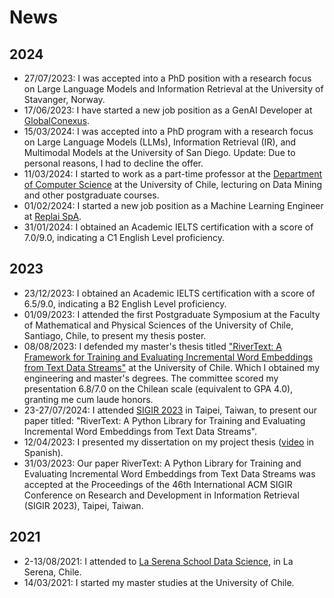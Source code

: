 # News

## 2024

- 27/07/2023: I was accepted into a PhD position with a research focus on Large Language Models and Information Retrieval at the University of Stavanger, Norway.
- 17/06/2023: I have started a new job position as a GenAI Developer at [GlobalConexus](https://globalconexus.com/).
- 15/03/2024: I was accepted into a PhD program with a research focus on Large Language Models (LLMs), Information Retrieval (IR), and Multimodal Models at the University of San Diego. Update: Due to personal reasons, I had to decline the offer.
- 11/03/2024: I started to work as a part-time professor at the [Department of Computer Science](https://dcc.uchile.cl/) at the University of Chile, lecturing on Data Mining and other postgraduate courses.
- 01/02/2024: I started a new job position as a Machine Learning Engineer at [Replai SpA](https://replai.cl/).
- 31/01/2024: I obtained an Academic IELTS certification with a score of 7.0/9.0, indicating a C1 English Level proficiency.

## 2023

- 23/12/2023: I obtained an Academic IELTS certification with a score of 6.5/9.0, indicating a B2 English Level proficiency.
- 01/09/2023: I attended the first Postgraduate Symposium at the Faculty of Mathematical and Physical Sciences of the University of Chile, Santiago, Chile, to present my thesis poster.
- 08/08/2023: I defended my master's thesis titled ["RiverText: A Framework for Training and Evaluating Incremental Word Embeddings from Text Data Streams"](https://repositorio.uchile.cl/handle/2250/196539) at the University of Chile. Which I obtained my engineering and master's degrees. The committee scored my presentation 6.8/7.0 on the Chilean scale (equivalent to GPA 4.0), granting me cum laude honors.
- 23-27/07/2024: I attended [SIGIR 2023](https://sigir.org/sigir2023/) in Taipei, Taiwan, to present our paper titled: "RiverText: A Python Library for Training and Evaluating Incremental Word Embeddings from Text Data Streams".
- 12/04/2023: I presented my dissertation on my project thesis ([video](https://www.youtube.com/watch?v=T0RD3mULe5M&t=33s) in Spanish). 
- 31/03/2023: Our paper RiverText: A Python Library for Training and Evaluating Incremental Word Embeddings from Text Data Streams was accepted at the Proceedings of the 46th International ACM SIGIR Conference on Research and Development in Information Retrieval (SIGIR 2023), Taipei, Taiwan.

## 2021

- 2-13/08/2021: I attended to [La Serena School Data Science](http://lssds.aura-astronomy.org/winter_school/content/2021-la-serena-school-data-science), in La Serena, Chile.
- 14/03/2021: I started my master studies at the University of Chile.